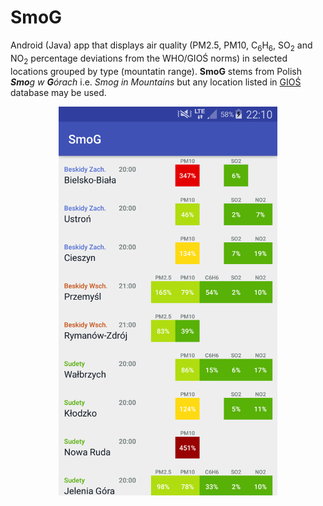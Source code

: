 # SmoG

Android (Java) app that displays air quality (PM2.5, PM10, C<sub>6</sub>H<sub>6</sub>, SO<sub>2</sub> and NO<sub>2</sub> 
percentage deviations from the WHO/GIOŚ norms)
in selected locations grouped by type (mountatin range). **SmoG** stems from Polish ***Smo**g w **G**órach* 
i.e. *Smog in Mountains* but any location listed in [GIOŚ](http://powietrze.gios.gov.pl/pjp/content/api) database 
may be used.

<p align="center">
  <img src="SmoG_1.png" width="350"/>
</p>
